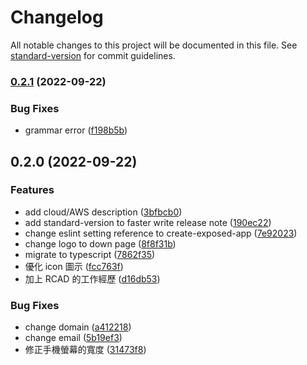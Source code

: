 # Changelog

All notable changes to this project will be documented in this file. See [standard-version](https://github.com/conventional-changelog/standard-version) for commit guidelines.

### [0.2.1](https://github.com/skyran1278/skyran1278.github.io/compare/v0.2.0...v0.2.1) (2022-09-22)


### Bug Fixes

* grammar error ([f198b5b](https://github.com/skyran1278/skyran1278.github.io/commit/f198b5b85edb59c690cc1257e04501a5ad905110))

## 0.2.0 (2022-09-22)


### Features

* add cloud/AWS description ([3bfbcb0](https://github.com/skyran1278/skyran1278.github.io/commit/3bfbcb018dde438ab8b44f7800d4f26c31be2e72))
* add standard-version to faster write release note ([190ec22](https://github.com/skyran1278/skyran1278.github.io/commit/190ec2231ae048688c958b9cce46ff62dec56026))
* change eslint setting reference to create-exposed-app ([7e92023](https://github.com/skyran1278/skyran1278.github.io/commit/7e920235604f3300ac9f99d7910eb30a804b67ed))
* change logo to down page ([8f8f31b](https://github.com/skyran1278/skyran1278.github.io/commit/8f8f31b2c9cd60daf3b3b7f9510046cea35122db))
* migrate to typescript ([7862f35](https://github.com/skyran1278/skyran1278.github.io/commit/7862f3580c80112a45266f363d068a238ac18b64))
* 優化 icon 圖示 ([fcc763f](https://github.com/skyran1278/skyran1278.github.io/commit/fcc763f6ade248923194adce8daba7a011e143f8))
* 加上 RCAD 的工作經歷 ([d16db53](https://github.com/skyran1278/skyran1278.github.io/commit/d16db531d4ab2f679d6673034cfc81c509c1c1ca))


### Bug Fixes

* change domain ([a412218](https://github.com/skyran1278/skyran1278.github.io/commit/a4122188c773441116ee88442e736d36bebd0cee))
* change email ([5b19ef3](https://github.com/skyran1278/skyran1278.github.io/commit/5b19ef326c827a9d091dc8b6352724865f1812ff))
* 修正手機螢幕的寬度 ([31473f8](https://github.com/skyran1278/skyran1278.github.io/commit/31473f813ffc090a00e7cb7faf0fe19c4a93d166))

